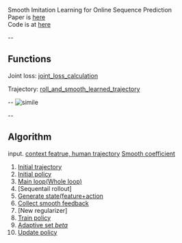 
Smooth Imitation Learning for Online Sequence Prediction    
Paper is [here](https://arxiv.org/abs/1606.00968)    
Code is at [here](https://github.com/hoangminhle/SIMILE/blob/master/camera_simile.py)  


--

## Functions
Joint loss: [joint_loss_calculation](https://github.com/hoangminhle/SIMILE/blob/master/camera_simile.py#L102-L110)   

Trajectory: [roll_and_smooth_learned_trajectory](https://github.com/hoangminhle/SIMILE/blob/master/camera_simile.py#L689-L893)

--
![simile](https://cloud.githubusercontent.com/assets/12474011/18418597/c717d5b0-787b-11e6-951b-3321fab3c31c.jpg)

--
## Algorithm


input. 
[context featrue, human trajectory](https://github.com/hoangminhle/SIMILE/blob/master/camera_simile.py#L1250-L1285)
[Smooth coefficient](https://github.com/hoangminhle/SIMILE/blob/master/camera_simile.py#L1317-L1323)

1. [Initial trajectory](https://github.com/hoangminhle/SIMILE/blob/master/camera_simile.py#L1407-L1414)
2. [Initial policy](https://github.com/hoangminhle/SIMILE/blob/master/camera_simile.py#L1332-L1351)
3. [Main loop(Whole loop)](https://github.com/hoangminhle/SIMILE/blob/master/camera_simile.py#L1405-L1663)
4. [Sequentail rollout]
5. [Generate state(feature+action](https://github.com/hoangminhle/SIMILE/blob/master/camera_simile.py#L1467-L1468)
6. [Collect smooth feedback](https://github.com/hoangminhle/SIMILE/blob/master/camera_simile.py#L1479-L1483)
7. [New regularizer]
8. [Train policy](https://github.com/hoangminhle/SIMILE/blob/master/camera_simile.py#L1470-L1477)
9. [Adaptive set *beta*](https://github.com/hoangminhle/SIMILE/blob/master/camera_simile.py#L1516-L1524)
10. [Update policy](https://github.com/hoangminhle/SIMILE/blob/master/camera_simile.py#L1516-L1524)





